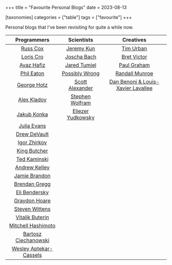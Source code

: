 +++
title = "Favourite Personal Blogs"
date = 2023-08-13

[taxonomies]
categories = ["table"]
tags = ["favourite"]
+++

Personal blogs that I've been revisiting for quite a while now.

<!-- more -->

|                         Programmers                          |                             Scientists                              |                          Creatives                          |
|:------------------------------------------------------------:|:-------------------------------------------------------------------:|:-----------------------------------------------------------:|
|            [Russ Cox](https://research.swtch.com)            |                 [Jeremy Kun](https://jeremykun.com)                 |        [Tim Urban](https://waitbutwhy.com/archive/)         |
|            [Loris Cro](https://kristoff.it/blog/)            |                    [Joscha Bach](http://bach.ai)                    |            [Bret Victor](http://worrydream.com)             |
|             [Ayaz Hafiz](https://ayazhafiz.com)              |         [Jared Tumiel](https://jaredtumiel.github.io/blog/)         |     [Paul Graham](http://paulgraham.com/articles.html)      |
|          [Phil Eaton](https://notes.eatonphil.com)           |        [Possibly Wrong](https://possiblywrong.wordpress.com)        |         [Randall Munroe](https://xkcd.com/archive/)         |
|        [George Hotz](https://geohot.github.io/blog/)         |       [Scott Alexander](https://astralcodexten.substack.com)        | [Dan Benoni & Louis-Xavier Lavallee](https://growth.design) |
|           [Alex Kladov](https://matklad.github.io)           | [Stephen Wolfram](https://writings.stephenwolfram.com/all-by-date/) |                                                             |
|           [Jakub Konka](http://www.jakubkonka.com)           |       [Eliezer Yudkowsky](https://www.yudkowsky.net/sitemap/)       |                                                             |
|                [Julia Evans](https://jvns.ca)                |                                                                     |                                                             |
|           [Drew DeVault](https://drewdevault.com)            |                                                                     |                                                             |
|        [Igor Zhirkov](https://rubber-duck-typing.com)        |                                                                     |                                                             |
|              [King Butcher](https://kprotty.me)              |                                                                     |                                                             |
|      [Ted Kaminski](https://www.tedinski.com/archive/)       |                                                                     |                                                             |
|          [Andrew Kelley](https://andrewkelley.me/)           |                                                                     |                                                             |
|     [Jamie Brandon](https://www.scattered-thoughts.net)      |                                                                     |                                                             |
|     [Brendan Gregg](https://www.brendangregg.com/blog/)      |                                                                     |                                                             |
| [Eli Bendersky](https://eli.thegreenplace.net/archives/all/) |                                                                     |                                                             |
|       [Graydon Hoare](https://graydon2.dreamwidth.org)       |                                                                     |                                                             |
|              [Steven Wittens](https://acko.net)              |                                                                     |                                                             |
|            [Vitalik Buterin](https://vitalik.ca)             |                                                                     |                                                             |
|     [Mitchell Hashimoto](https://mitchellh.com/writing)      |                                                                     |                                                             |
|   [Bartosz Ciechanowski](https://ciechanow.ski/archives/)    |                                                                     |                                                             |
|     [Wesley Aptekar-Cassels](https://blog.wesleyac.com)      |                                                                     |                                                             |
